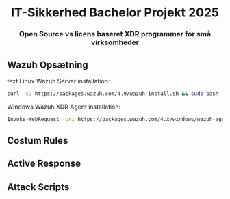 <h1 align="center">IT-Sikkerhed Bachelor Projekt 2025</h1>
<h3 align="center">Open Source vs licens baseret XDR programmer for små virksomheder</h3>


## Wazuh Opsætning

text
Linux Wazuh Server installation: 
```sh
curl -sO https://packages.wazuh.com/4.9/wazuh-install.sh && sudo bash ./wazuh-install.sh -a
```
Windows Wazuh XDR Agent installation:
```sh
Invoke-WebRequest -Uri https://packages.wazuh.com/4.x/windows/wazuh-agent-4.9.2-1.msi -OutFile $env:tmp\wazuh-agent; msiexec.exe /i $env:tmp\wazuh-agent /q WAZUH_MANAGER='Wazuh_Server_IP' WAZUH_AGENT_NAME='Agent_Name'
```

## Costum Rules

## Active Response

## Attack Scripts
